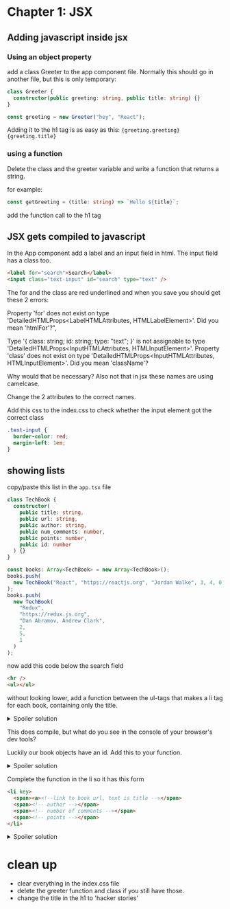 # Chapter 1: JSX

## Adding javascript inside jsx

### Using an object property

add a class Greeter to the app component file. Normally this should go in another file, but this is only temporary:

```ts
class Greeter {
  constructor(public greeting: string, public title: string) {}
}

const greeting = new Greeter("hey", "React");
```

Adding it to the h1 tag is as easy as this: `{greeting.greeting} {greeting.title}`

### using a function

Delete the class and the greeter variable and write a function that returns a string.

for example:

```ts
const getGreeting = (title: string) => `Hello ${title}`;
```

add the function call to the h1 tag

## JSX gets compiled to javascript

In the App component add a label and an input field in html. The input field has a class too.

```html
<label for="search">Search</label>
<input class="text-input" id="search" type="text" />
```

The for and the class are red underlined and when you save you should get these 2 errors:

Property 'for' does not exist on type 'DetailedHTMLProps<LabelHTMLAttributes<HTMLLabelElement>, HTMLLabelElement>'. Did you mean 'htmlFor'?",

Type '{ class: string; id: string; type: "text"; }' is not assignable to type 'DetailedHTMLProps<InputHTMLAttributes<HTMLInputElement>, HTMLInputElement>'.
Property 'class' does not exist on type 'DetailedHTMLProps<InputHTMLAttributes<HTMLInputElement>, HTMLInputElement>'. Did you mean 'className'?

Why would that be necessary? Also not that in jsx these names are using camelcase.

Change the 2 attributes to the correct names.

Add this css to the index.css to check whether the input element got the correct class

```css
.text-input {
  border-color: red;
  margin-left: 1em;
}
```

## showing lists

copy/paste this list in the `app.tsx` file

```ts
class TechBook {
  constructor(
    public title: string,
    public url: string,
    public author: string,
    public num_comments: number,
    public points: number,
    public id: number
  ) {}
}

const books: Array<TechBook> = new Array<TechBook>();
books.push(
  new TechBook("React", "https://reactjs.org", "Jordan Walke", 3, 4, 0)
);
books.push(
  new TechBook(
    "Redux",
    "https://redux.js.org",
    "Dan Abramov, Andrew Clark",
    2,
    5,
    1
  )
);
```

now add this code below the search field

```html
<hr />
<ul></ul>
```

without looking lower, add a function between the ul-tags that makes a li tag for each book, containing only the title.

<details>
  <summary>Spoiler solution</summary>
  
 An example solution could be:
  
  ```jsx
<ul>
  {books.map((book) => (
    <li>{book.title}</li>
  ))}
</ul>
  ```
  
</details>

This does compile, but what do you see in the console of your browser's dev tools?

Luckily our book objects have an id. Add this to your function.

<details>
  <summary>Spoiler solution</summary>
  
 An example solution could be:
  
  ```jsx
<ul>
  {books.map((book) => (
    <li key={book.id}>{book.title}</li>
  ))}
</ul>
  ```
  
</details>

Complete the function in the li so it has this form

```html
<li key>
  <span><a><!--link to book url, text is title --></span>
  <span><!-- author --></span>
  <span><!-- number of comments --></span>
  <span><!-- points --></span>
</li>

```

<details>
  <summary>Spoiler solution</summary>
  
 An example solution could be:
```jsx
<ul>
  {books.map((book) => (
    <li key={book.id}>
      <span>
        <a href={book.url}>{book.title}</a>
      </span>
      <span>{book.author}</span>
      <span>{book.num_comments}</span>
      <span>{book.points}</span>
    </li>
  ))}
</ul>
```

</details>

# clean up

- clear everything in the index.css file
- delete the greeter function and class if you still have those.
- change the title in the h1 to 'hacker stories'
